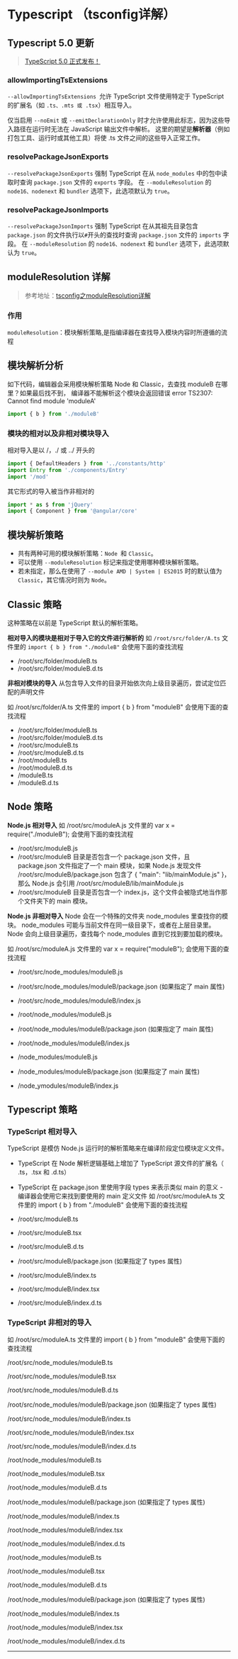 # Typescript （tsconfig详解）
## Typescript 5.0 更新
> [TypeScript 5.0 正式发布！](https://juejin.cn/post/7211151196329115704)
### allowImportingTsExtensions

`--allowImportingTsExtensions `允许 TypeScript 文件使用特定于 TypeScript 的扩展名（如 `.ts、.mts 或 .tsx`）相互导入。

仅当启用 `--noEmit` 或 `--emitDeclarationOnly` 时才允许使用此标志，因为这些导入路径在运行时无法在 JavaScript 输出文件中解析。 这里的期望是**解析器**（例如打包工具、运行时或其他工具）将使 .ts 文件之间的这些导入正常工作。

### resolvePackageJsonExports
`--resolvePackageJsonExports` 强制 TypeScript 在从 `node_modules` 中的包中读取时查询 `package.json` 文件的 `exports` 字段。
在 `--moduleResolution` 的 `node16、nodenext` 和 `bundler` 选项下，此选项默认为 `true`。

### resolvePackageJsonImports
`--resolvePackageJsonImports` 强制 TypeScript 在从其祖先目录包含 `package.json` 的文件执行以` # `开头的查找时查询 `package.json` 文件的 `imports` 字段。
在 `--moduleResolution` 的 `node16、nodenext` 和 `bundler` 选项下，此选项默认为 `true`。

## moduleResolution 详解
> 参考地址：[tsconfig之moduleResolution详解](https://blog.csdn.net/weixin_40013817/article/details/127200965)
### 作用
`moduleResolution`：模块解析策略,是指编译器在查找导入模块内容时所遵循的流程

## 模块解析分析
如下代码，编辑器会采用模块解析策略 Node 和 Classic，去查找 moduleB 在哪里？如果最后找不到，
编译器不能解析这个模块会返回错误 error TS2307: Cannot find module 'moduleA'

```ts
import { b } from './moduleB'
```

### 模块的相对以及非相对模块导入
相对导入是以 /，./ 或 ../ 开头的

```ts
import { DefaultHeaders } from '../constants/http'
import Entry from './components/Entry'
import '/mod'
```

其它形式的导入被当作非相对的

```ts
import * as $ from 'jQuery'
import { Component } from '@angular/core'
```

## 模块解析策略
- 共有两种可用的模块解析策略：`Node `和 `Classic`。
- 可以使用 `--moduleResolution` 标记来指定使用哪种模块解析策略。
- 若未指定，那么在使用了 `--module AMD | System | ES2015` 时的默认值为 `Classic`，其它情况时则为 `Node`。

## Classic 策略
这种策略在以前是 TypeScript 默认的解析策略。

**相对导入的模块是相对于导入它的文件进行解析的**
如 `/root/src/folder/A.ts` 文件里的 `import { b } from "./moduleB"` 会使用下面的查找流程

- /root/src/folder/moduleB.ts
- /root/src/folder/moduleB.d.ts

**非相对模块的导入**
从包含导入文件的目录开始依次向上级目录遍历，尝试定位匹配的声明文件

如 /root/src/folder/A.ts 文件里的 import { b } from "moduleB" 会使用下面的查找流程

- /root/src/folder/moduleB.ts
- /root/src/folder/moduleB.d.ts
- /root/src/moduleB.ts
- /root/src/moduleB.d.ts
- /root/moduleB.ts
- /root/moduleB.d.ts
- /moduleB.ts
- /moduleB.d.ts

## Node 策略
**Node.js 相对导入**
如 /root/src/moduleA.js 文件里的 var x = require("./moduleB"); 会使用下面的查找流程

- /root/src/moduleB.js
- /root/src/moduleB 目录是否包含一个 package.json 文件，且 package.json 文件指定了一个 main 模块，如果 Node.js 发现文件 /root/src/moduleB/package.json 包含了 { "main": "lib/mainModule.js" }，那么 Node.js 会引用 /root/src/moduleB/lib/mainModule.js
- /root/src/moduleB 目录是否包含一个 index.js，这个文件会被隐式地当作那个文件夹下的 main 模块。
  
**Node.js 非相对导入**
Node 会在一个特殊的文件夹 node_modules 里查找你的模块。 node_modules 可能与当前文件在同一级目录下，或者在上层目录里。 Node 会向上级目录遍历，查找每个 node_modules 直到它找到要加载的模块。

如 /root/src/moduleA.js 文件里的 var x = require("moduleB"); 会使用下面的查找流程

- /root/src/node_modules/moduleB.js

- /root/src/node_modules/moduleB/package.json (如果指定了 main 属性)

- /root/src/node_modules/moduleB/index.js

- /root/node_modules/moduleB.js

- /root/node_modules/moduleB/package.json (如果指定了 main 属性)

- /root/node_modules/moduleB/index.js

- /node_modules/moduleB.js

- /node_modules/moduleB/package.json (如果指定了 main 属性)

- /node_ymodules/moduleB/index.js

## Typescript 策略
### TypeScript 相对导入
TypeScript 是模仿 Node.js 运行时的解析策略来在编译阶段定位模块定义文件。

- TypeScript 在 Node 解析逻辑基础上增加了 TypeScript 源文件的扩展名（ .ts，.tsx 和 .d.ts）
- TypeScript 在 package.json 里使用字段 types 来表示类似 main 的意义 - 编译器会使用它来找到要使用的 main 定义文件
如 /root/src/moduleA.ts 文件里的 import { b } from "./moduleB" 会使用下面的查找流程

- /root/src/moduleB.ts
- /root/src/moduleB.tsx
- /root/src/moduleB.d.ts
- /root/src/moduleB/package.json (如果指定了 types 属性)
- /root/src/moduleB/index.ts
- /root/src/moduleB/index.tsx
- /root/src/moduleB/index.d.ts

### TypeScript 非相对的导入
如 /root/src/moduleA.ts 文件里的 import { b } from "moduleB" 会使用下面的查找流程

/root/src/node_modules/moduleB.ts

/root/src/node_modules/moduleB.tsx

/root/src/node_modules/moduleB.d.ts

/root/src/node_modules/moduleB/package.json (如果指定了 types 属性)

/root/src/node_modules/moduleB/index.ts

/root/src/node_modules/moduleB/index.tsx

/root/src/node_modules/moduleB/index.d.ts

/root/node_modules/moduleB.ts

/root/node_modules/moduleB.tsx

/root/node_modules/moduleB.d.ts

/root/node_modules/moduleB/package.json (如果指定了 types 属性)

/root/node_modules/moduleB/index.ts

/root/node_modules/moduleB/index.tsx

/root/node_modules/moduleB/index.d.ts

/root/node_modules/moduleB.ts

/root/node_modules/moduleB.tsx

/root/node_modules/moduleB.d.ts

/root/node_modules/moduleB/package.json (如果指定了 types 属性)

/root/node_modules/moduleB/index.ts

/root/node_modules/moduleB/index.tsx

/root/node_modules/moduleB/index.d.ts

---